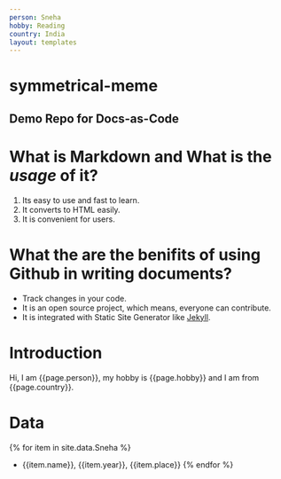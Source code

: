 ```yaml
---
person: Sneha
hobby: Reading
country: India
layout: templates
---
```


# symmetrical-meme
## Demo Repo for Docs-as-Code

# What is **Markdown** and What is the _usage_ of it?
1. Its easy to use and fast to learn.
1. It converts to HTML easily.
1. It is convenient for users.

# What the are the benifits of using Github in writing documents? 
- Track changes in your code.
- It is an open source project, which means, everyone can contribute.
- It is integrated with Static Site Generator like [Jekyll](https://jekyllrb.com/).


# Introduction

Hi, I am {{page.person}}, my hobby is {{page.hobby}} and I am from {{page.country}}.

# Data

{% for item in site.data.Sneha %}
- {{item.name}}, {{item.year}}, {{item.place}}
{% endfor %}
